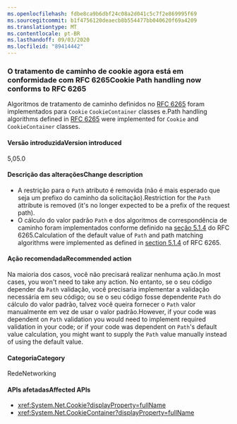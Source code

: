 ```yaml
---
ms.openlocfilehash: fdbe8ca9b6dbf24c08a2d041c5c7f2e869995f69
ms.sourcegitcommit: b1f4756120deaecb8b554477bb040620f69a4209
ms.translationtype: MT
ms.contentlocale: pt-BR
ms.lasthandoff: 09/03/2020
ms.locfileid: "89414442"
---
```

### <a name="cookie-path-handling-now-conforms-to-rfc-6265"></a><span data-ttu-id="87e8c-101">O tratamento de caminho de cookie agora está em conformidade com RFC 6265</span><span class="sxs-lookup"><span data-stu-id="87e8c-101">Cookie Path handling now conforms to RFC 6265</span></span>

<span data-ttu-id="87e8c-102">Algoritmos de tratamento de caminho definidos no [RFC 6265](https://tools.ietf.org/html/rfc6265) foram implementados para `Cookie` `CookieContainer` classes e.</span><span class="sxs-lookup"><span data-stu-id="87e8c-102">Path handling algorithms defined in [RFC 6265](https://tools.ietf.org/html/rfc6265) were implemented for `Cookie` and `CookieContainer` classes.</span></span>

#### <a name="version-introduced"></a><span data-ttu-id="87e8c-103">Versão introduzida</span><span class="sxs-lookup"><span data-stu-id="87e8c-103">Version introduced</span></span>

<span data-ttu-id="87e8c-104">5,0</span><span class="sxs-lookup"><span data-stu-id="87e8c-104">5.0</span></span>

#### <a name="change-description"></a><span data-ttu-id="87e8c-105">Descrição das alterações</span><span class="sxs-lookup"><span data-stu-id="87e8c-105">Change description</span></span>

- <span data-ttu-id="87e8c-106">A restrição para o `Path` atributo é removida (não é mais esperado que seja um prefixo do caminho da solicitação).</span><span class="sxs-lookup"><span data-stu-id="87e8c-106">Restriction for the `Path` attribute is removed (it's no longer expected to be a prefix of the request path).</span></span>
- <span data-ttu-id="87e8c-107">O cálculo do valor padrão `Path` e dos algoritmos de correspondência de caminho foram implementados conforme definido na [seção 5.1.4](https://tools.ietf.org/html/rfc6265#section-5.1.4) do RFC 6265.</span><span class="sxs-lookup"><span data-stu-id="87e8c-107">Calculation of the default value of `Path` and path matching algorithms were implemented as defined in [section 5.1.4](https://tools.ietf.org/html/rfc6265#section-5.1.4) of RFC 6265.</span></span>

#### <a name="recommended-action"></a><span data-ttu-id="87e8c-108">Ação recomendada</span><span class="sxs-lookup"><span data-stu-id="87e8c-108">Recommended action</span></span>

<span data-ttu-id="87e8c-109">Na maioria dos casos, você não precisará realizar nenhuma ação.</span><span class="sxs-lookup"><span data-stu-id="87e8c-109">In most cases, you won't need to take any action.</span></span> <span data-ttu-id="87e8c-110">No entanto, se o seu código depender da `Path` validação, você precisaria implementar a validação necessária em seu código; ou se o seu código fosse dependente `Path` do cálculo do valor padrão, talvez você queira fornecer o `Path` valor manualmente em vez de usar o valor padrão.</span><span class="sxs-lookup"><span data-stu-id="87e8c-110">However, if your code was dependent on `Path` validation you would need to implement required validation in your code; or if your code was dependent on `Path`'s default value calculation, you might want to supply the `Path` value manually instead of using the default value.</span></span>

#### <a name="category"></a><span data-ttu-id="87e8c-111">Categoria</span><span class="sxs-lookup"><span data-stu-id="87e8c-111">Category</span></span>

<span data-ttu-id="87e8c-112">Rede</span><span class="sxs-lookup"><span data-stu-id="87e8c-112">Networking</span></span>

#### <a name="affected-apis"></a><span data-ttu-id="87e8c-113">APIs afetadas</span><span class="sxs-lookup"><span data-stu-id="87e8c-113">Affected APIs</span></span>

- <xref:System.Net.Cookie?displayProperty=fullName>
- <xref:System.Net.CookieContainer?displayProperty=fullName>

<!--

#### Affected APIs

- `T:System.Net.Cookie`
- `T:System.Net.CookieContainer`

-->
